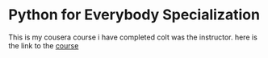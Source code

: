 # Python for Everybody Specialization

This is my cousera course i have completed colt was the instructor.
here is the link to the [course](https://www.coursera.org/specializations/python) 